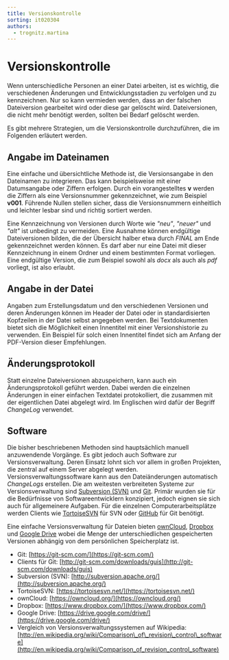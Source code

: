 ```yaml
---
title: Versionskontrolle
sorting: it020304
authors:
  - trognitz.martina
---
```


# Versionskontrolle

Wenn unterschiedliche Personen an einer Datei arbeiten, ist es wichtig, die verschiedenen Änderungen und Entwicklungsstadien zu verfolgen und zu kennzeichnen. Nur so kann vermieden werden, dass an der falschen Dateiversion gearbeitet wird oder diese gar gelöscht wird. Dateiversionen, die nicht mehr benötigt werden, sollten bei Bedarf gelöscht werden.

Es gibt mehrere Strategien, um die Versionskontrolle durchzuführen, die im Folgenden erläutert werden.

## Angabe im Dateinamen

Eine einfache und übersichtliche Methode ist, die Versionsangabe in den Dateinamen zu integrieren. Das kann beispielsweise mit einer Datumsangabe oder Ziffern erfolgen. Durch ein vorangestelltes **v** werden die Ziffern als eine Versionsnummer gekennzeichnet, wie zum Beispiel **v001**. Führende Nullen stellen sicher, dass die Versionsnummern einheitlich und leichter lesbar sind und richtig sortiert werden.

Eine Kennzeichnung von Versionen durch Worte wie _"neu"_, _"neuer"_ und _"alt"_ ist unbedingt zu vermeiden. Eine Ausnahme können endgültige Dateiversionen bilden, die der Übersicht halber etwa durch _FINAL_ am Ende gekennzeichnet werden können. Es darf aber nur eine Datei mit dieser Kennzeichnung in einem Ordner und einem bestimmten Format vorliegen. Eine endgültige Version, die zum Beispiel sowohl als _docx_ als auch als _pdf_ vorliegt, ist also erlaubt.

## Angabe in der Datei

Angaben zum Erstellungsdatum und den verschiedenen Versionen und deren Änderungen können im Header der Datei oder in standardisierten Kopfzeilen in der Datei selbst angegeben werden. Bei Textdokumenten bietet sich die Möglichkeit einen Innentitel mit einer Versionshistorie zu verwenden. Ein Beispiel für solch einen Innentitel findet sich am Anfang der PDF-Version dieser Empfehlungen.

## Änderungsprotokoll

Statt einzelne Dateiversionen abzuspeichern, kann auch ein Änderungsprotokoll geführt werden. Dabei werden die einzelnen Änderungen in einer einfachen Textdatei protokolliert, die zusammen mit der eigentlichen Datei abgelegt wird. Im Englischen wird dafür der Begriff _ChangeLog_ verwendet.

## Software

Die bisher beschriebenen Methoden sind hauptsächlich manuell anzuwendende Vorgänge. Es gibt jedoch auch Software zur Versionsverwaltung. Deren Einsatz lohnt sich vor allem in großen Projekten, die zentral auf einem Server abgelegt werden. Versionsverwaltungssoftware kann aus den Dateiänderungen automatisch _ChangeLogs_ erstellen. Die am weitesten verbreiteten Systeme zur Versionsverwaltung sind [Subversion (SVN)](http://subversion.apache.org/) und [Git](https://git-scm.com/). Primär wurden sie für die Bedürfnisse von Softwareentwicklern konzipiert, jedoch eignen sie sich auch für allgemeinere Aufgaben. Für die einzelnen Computerarbeitsplätze werden Clients wie [TortoiseSVN](https://tortoisesvn.net/) für SVN oder [GitHub](https://git-scm.com/downloads/guis) für Git benötigt.

Eine einfache Versionsverwaltung für Dateien bieten [ownCloud](https://owncloud.org/), [Dropbox](https://www.dropbox.com/) und [Google Drive](https://drive.google.com/drive/) wobei die Menge der unterschiedlichen gespeicherten Versionen abhängig von dem persönlichen Speicherplatz ist.

- Git: [https://git-scm.com/](https://git-scm.com/)
- Clients für Git: [http://git-scm.com/downloads/guis](http://git-scm.com/downloads/guis)
- Subversion (SVN): [http://subversion.apache.org/](http://subversion.apache.org/)
- TortoiseSVN: [https://tortoisesvn.net/](https://tortoisesvn.net/)
- ownCloud: [https://owncloud.org/](https://owncloud.org/)
- Dropbox: [https://www.dropbox.com/](https://www.dropbox.com/)
- Google Drive: [https://drive.google.com/drive/](https://drive.google.com/drive/)
- Vergleich von Versionsverwaltungssystemen auf Wikipedia: [http://en.wikipedia.org/wiki/Comparison\_of\_revision\_control\_software](http://en.wikipedia.org/wiki/Comparison_of_revision_control_software)

